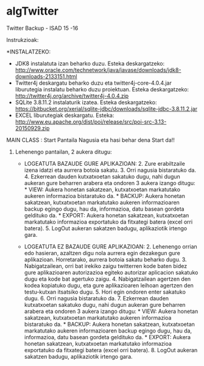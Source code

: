 # algTwitter
Twitter Backup - ISAD 15 -16

Instrukzioak:

*INSTALATZEKO: 
   * JDK8 instalatuta izan beharko duzu. Esteka deskargatzeko: http://www.oracle.com/technetwork/java/javase/downloads/jdk8-downloads-2133151.html
   * Twitter4j deskargatu beharko duzu eta twitter4j-core-4.0.4.jar liburutegia instalatu beharko duzu proiektuan. Esteka deskargatzeko: http://twitter4j.org/archive/twitter4j-4.0.4.zip
   * SQLite 3.8.11.2 instalaturik izatea. Esteka deskargatzeko: https://bitbucket.org/xerial/sqlite-jdbc/downloads/sqlite-jdbc-3.8.11.2.jar
   * EXCEL liburutegiak deskargatu. Esteka: http://www.eu.apache.org/dist/poi/release/src/poi-src-3.13-20150929.zip

MAIN CLASS : Start
Pantaila Nagusia eta hasi behar dena Start da!!


1. Lehenengo pantailan, 2 aukera ditugu:

    * LOGEATUTA BAZAUDE GURE APLIKAZIOAN:
        2. Zure erabiltzaile izena idatzi eta aurrera botoia sakatu.
        3. Orri nagusia bistaratuko da.
        4. Ezkerrean dauden kutxatxoetan sakatuko dugu, nahi dugun aukeran gure beharren arabera eta ondoren 3 aukera izango ditugu:
            * VIEW: Aukera honetan sakatzean, kutxatxoetan markatutako aukeren informazioa bistaratuko da.
            * BACKUP: Aukera honetan sakatzean, kutxatxoetan markatutako aukeren informazioaren backup egingo dugu, hau da, informazioa, datu basean gordeta geldituko da.
            * EXPORT: Aukera honetan sakatzean, kutxatxoetan markatutako informazioa exportatuko da fitxategi batera (excel orri batera).
        5. LogOut aukeran sakatzen badugu, aplikaziotik irtengo gara.
    
    * LOGEATUTA EZ BAZAUDE GURE APLIKAZIOAN:
        2. Lehenengo orrian edo hasieran, azaltzen digu nola aurrera egin dezakegun gure aplikazioan. Horretarako, aurrera botoia sakatu beharko dugu.
        3. Nabigatzailean, orri bat irekiko zaigu twitterren kode baten bidez gure aplikazioaren autorizazioa egiteko autorizar aplicacion sakatuko dugu eta kode bat agertuko zaigu.
        4. Nabigatzailean agertzen den kodea kopiatuko dugu, eta gure aplikazioaren leihoan agertzen den testu-kutxan itsatsiko dugu.
        5. Hori egin ondoren enter sakatuko dugu.
        6. Orri nagusia bistaratuko da.
        7. Ezkerrean dauden kutxatxoetan sakatuko dugu, nahi dugun aukeran gure beharren arabera eta ondoren 3 aukera izango ditugu:
            * VIEW: Aukera honetan sakatzean, kutxatxoetan markatutako aukeren informazioa bistaratuko da.
            * BACKUP: Aukera honetan sakatzean, kutxatxoetan markatutako aukeren informazioaren backup egingo dugu, hau da, informazioa, datu basean gordeta geldituko da.
            * EXPORT: Aukera honetan sakatzean, kutxatxoetan markatutako informazioa exportatuko da fitxategi batera (excel orri batera).
        8. LogOut aukeran sakatzen badugu, aplikaziotik irtengo gara.
